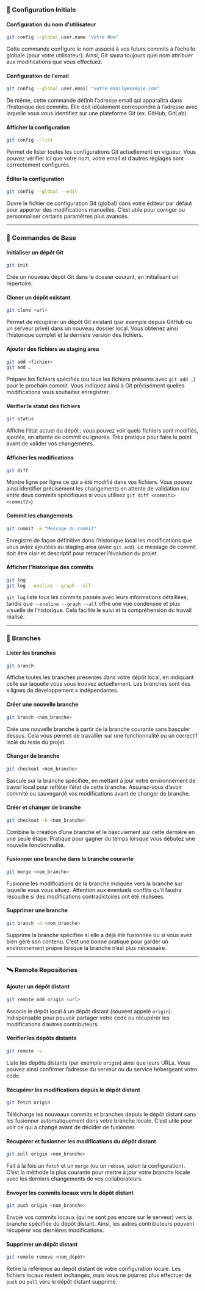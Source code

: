 ### 🚀 Configuration Initiale

#### Configuration du nom d'utilisateur

```bash
git config --global user.name "Votre Nom"
```

Cette commande configure le nom associé à vos futurs commits à l’échelle globale (pour votre utilisateur). Ainsi, Git saura toujours quel nom attribuer aux modifications que vous effectuez.
#### Configuration de l'email

```bash
git config --global user.email "votre.email@example.com"
```

De même, cette commande définit l’adresse email qui apparaîtra dans l’historique des commits. Elle doit idéalement correspondre à l’adresse avec laquelle vous vous identifiez sur une plateforme Git (ex. GitHub, GitLab).
#### Afficher la configuration

```bash
git config --list
```

Permet de lister toutes les configurations Git actuellement en vigueur. Vous pouvez vérifier ici que votre nom, votre email et d’autres réglages sont correctement configurés.
#### Éditer la configuration

```bash
git config --global --edit
```

Ouvre le fichier de configuration Git (global) dans votre éditeur par défaut pour apporter des modifications manuelles. C’est utile pour corriger ou personnaliser certains paramètres plus avancés.

---
### 🍼 Commandes de Base

#### Initialiser un dépôt Git

```bash
git init
```

Crée un nouveau dépôt Git dans le dossier courant, en initialisant un répertoire.
#### Cloner un dépôt existant

```bash
git clone <url>
```

Permet de récupérer un dépôt Git existant (par exemple depuis GitHub ou un serveur privé) dans un nouveau dossier local. Vous obtenez ainsi l’historique complet et la dernière version des fichiers.
#### Ajouter des fichiers au staging area

```bash
git add <fichier>
git add .
```

Prépare les fichiers spécifiés (ou tous les fichiers présents avec `git add .`) pour le prochain commit. Vous indiquez ainsi à Git précisément quelles modifications vous souhaitez enregistrer.
#### Vérifier le statut des fichiers

```bash
git status
```

Affiche l’état actuel du dépôt : vous pouvez voir quels fichiers sont modifiés, ajoutés, en attente de commit ou ignorés. Très pratique pour faire le point avant de valider vos changements.
#### Afficher les modifications

```bash
git diff
```

Montre ligne par ligne ce qui a été modifié dans vos fichiers. Vous pouvez ainsi identifier précisément les changements en attente de validation (ou entre deux commits spécifiques si vous utilisez `git diff <commit1> <commit2>`).
#### Commit les changements

```bash
git commit -m "Message du commit"
```

Enregistre de façon définitive dans l’historique local les modifications que vous aviez ajoutées au staging area (avec `git add`). Le message de commit doit être clair et descriptif pour retracer l’évolution du projet.
#### Afficher l'historique des commits

```bash
git log
git log --oneline --graph --all
```

`git log` liste tous les commits passés avec leurs informations détaillées, tandis que `--oneline --graph --all` offre une vue condensée et plus visuelle de l’historique. Cela facilite le suivi et la compréhension du travail réalisé.

---
### 🌳 Branches

#### Lister les branches

```bash
git branch
```

Affiche toutes les branches présentes dans votre dépôt local, en indiquant celle sur laquelle vous vous trouvez actuellement. Les branches sont des « lignes de développement » indépendantes.
#### Créer une nouvelle branche

```bash
git branch <nom_branche>
```

Crée une nouvelle branche à partir de la branche courante sans basculer dessus. Cela vous permet de travailler sur une fonctionnalité ou un correctif isolé du reste du projet.
#### Changer de branche

```bash
git checkout <nom_branche>
```

Bascule sur la branche spécifiée, en mettant à jour votre environnement de travail local pour refléter l’état de cette branche. Assurez-vous d’avoir commité ou sauvegardé vos modifications avant de changer de branche.
#### Créer et changer de branche

```bash
git checkout -b <nom_branche>
```

Combine la création d’une branche et le basculement sur cette dernière en une seule étape. Pratique pour gagner du temps lorsque vous débutez une nouvelle fonctionnalité.
#### Fusionner une branche dans la branche courante

```bash
git merge <nom_branche>
```

Fusionne les modifications de la branche indiquée vers la branche sur laquelle vous vous situez. Attention aux éventuels conflits qu’il faudra résoudre si des modifications contradictoires ont été réalisées.
#### Supprimer une branche

```bash
git branch -d <nom_branche>
```

Supprime la branche spécifiée si elle a déjà été fusionnée ou si vous avez bien géré son contenu. C’est une bonne pratique pour garder un environnement propre lorsque la branche n’est plus nécessaire.

---
### 🛰️ Remote Repositories

#### Ajouter un dépôt distant

```bash
git remote add origin <url>
```

Associe le dépôt local à un dépôt distant (souvent appelé `origin`). Indispensable pour pouvoir partager votre code ou récupérer les modifications d’autres contributeurs.
#### Vérifier les dépôts distants

```bash
git remote -v
```

Liste les dépôts distants (par exemple `origin`) ainsi que leurs URLs. Vous pouvez ainsi confirmer l’adresse du serveur ou du service hébergeant votre code.
#### Récupérer les modifications depuis le dépôt distant

```bash
git fetch origin
```

Télécharge les nouveaux commits et branches depuis le dépôt distant sans les fusionner automatiquement dans votre branche locale. C’est utile pour voir ce qui a changé avant de décider de fusionner.
#### Récupérer et fusionner les modifications du dépôt distant

```bash
git pull origin <nom_branche>
```

Fait à la fois un `fetch` et un `merge` (ou un `rebase`, selon la configuration). C’est la méthode la plus courante pour mettre à jour votre branche locale avec les derniers changements de vos collaborateurs.
#### Envoyer les commits locaux vers le dépôt distant

```bash
git push origin <nom_branche>
```

Envoie vos commits locaux (qui ne sont pas encore sur le serveur) vers la branche spécifiée du dépôt distant. Ainsi, les autres contributeurs peuvent récupérer vos dernières modifications.
#### Supprimer un dépôt distant

```bash
git remote remove <nom_dépôt>
```

Retire la référence au dépôt distant de votre configuration locale. Les fichiers locaux restent inchangés, mais vous ne pourrez plus effectuer de `push` ou `pull` vers le dépôt distant supprimé.